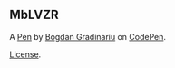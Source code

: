 MbLVZR
------


A [Pen](https://codepen.io/gion/pen/MbLVZR) by [Bogdan Gradinariu](https://codepen.io/gion) on [CodePen](https://codepen.io).

[License](https://codepen.io/gion/pen/MbLVZR/license).